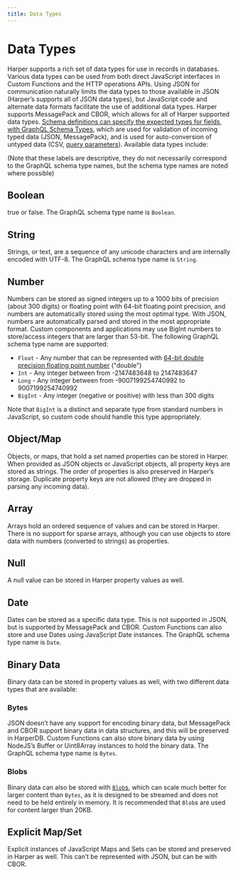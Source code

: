 ```yaml
---
title: Data Types
---
```


# Data Types

Harper supports a rich set of data types for use in records in databases. Various data types can be used from both direct JavaScript interfaces in Custom Functions and the HTTP operations APIs. Using JSON for communication naturally limits the data types to those available in JSON (Harper’s supports all of JSON data types), but JavaScript code and alternate data formats facilitate the use of additional data types. Harper supports MessagePack and CBOR, which allows for all of Harper supported data types. [Schema definitions can specify the expected types for fields, with GraphQL Schema Types](../developers/applications/defining-schemas), which are used for validation of incoming typed data (JSON, MessagePack), and is used for auto-conversion of untyped data (CSV, [query parameters](../developers/rest)). Available data types include:

(Note that these labels are descriptive, they do not necessarily correspond to the GraphQL schema type names, but the schema type names are noted where possible)

## Boolean

true or false. The GraphQL schema type name is `Boolean`.

## String

Strings, or text, are a sequence of any unicode characters and are internally encoded with UTF-8. The GraphQL schema type name is `String`.

## Number

Numbers can be stored as signed integers up to a 1000 bits of precision (about 300 digits) or floating point with 64-bit floating point precision, and numbers are automatically stored using the most optimal type. With JSON, numbers are automatically parsed and stored in the most appropriate format. Custom components and applications may use BigInt numbers to store/access integers that are larger than 53-bit. The following GraphQL schema type name are supported:

- `Float` - Any number that can be represented with [64-bit double precision floating point number](https://en.wikipedia.org/wiki/Double-precision_floating-point_format) ("double")
- `Int` - Any integer between from -2147483648 to 2147483647
- `Long` - Any integer between from -9007199254740992 to 9007199254740992
- `BigInt` - Any integer (negative or positive) with less than 300 digits

Note that `BigInt` is a distinct and separate type from standard numbers in JavaScript, so custom code should handle this type appropriately.

## Object/Map

Objects, or maps, that hold a set named properties can be stored in Harper. When provided as JSON objects or JavaScript objects, all property keys are stored as strings. The order of properties is also preserved in Harper’s storage. Duplicate property keys are not allowed (they are dropped in parsing any incoming data).

## Array

Arrays hold an ordered sequence of values and can be stored in Harper. There is no support for sparse arrays, although you can use objects to store data with numbers (converted to strings) as properties.

## Null

A null value can be stored in Harper property values as well.

## Date

Dates can be stored as a specific data type. This is not supported in JSON, but is supported by MessagePack and CBOR. Custom Functions can also store and use Dates using JavaScript Date instances. The GraphQL schema type name is `Date`.

## Binary Data

Binary data can be stored in property values as well, with two different data types that are available:

### Bytes

JSON doesn’t have any support for encoding binary data, but MessagePack and CBOR support binary data in data structures, and this will be preserved in HarperDB. Custom Functions can also store binary data by using NodeJS’s Buffer or Uint8Array instances to hold the binary data. The GraphQL schema type name is `Bytes`.

### Blobs

Binary data can also be stored with [`Blob`s](blob), which can scale much better for larger content than `Bytes`, as it is designed to be streamed and does not need to be held entirely in memory. It is recommended that `Blob`s are used for content larger than 20KB.

## Explicit Map/Set

Explicit instances of JavaScript Maps and Sets can be stored and preserved in Harper as well. This can’t be represented with JSON, but can be with CBOR.
